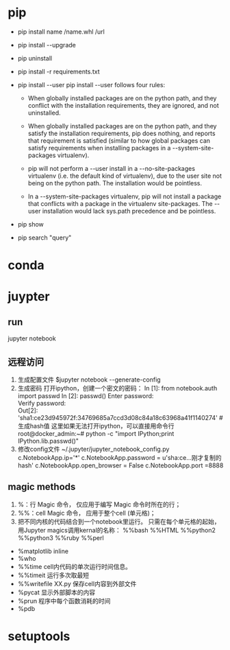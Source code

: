 # pip
* pip install name /name.whl /url
* pip install --upgrade
* pip uninstall
* pip install -r requirements.txt 
* pip install --user
pip install --user follows four rules:

    - When globally installed packages are on the python path, and they conflict with the installation requirements, they are ignored, and not uninstalled.

    - When globally installed packages are on the python path, and they satisfy the installation requirements, pip does nothing, and reports that requirement is satisfied (similar to how global packages can satisfy requirements when installing packages in a --system-site-packages virtualenv).

    - pip will not perform a --user install in a --no-site-packages virtualenv (i.e. the default kind of virtualenv), due to the user site not being on the python path. The installation would be pointless.

    - In a --system-site-packages virtualenv, pip will not install a package that conflicts with a package in the virtualenv site-packages. The --user installation would lack sys.path precedence and be pointless. 

* pip show
* pip search "query"

# conda


# juypter
## run 
jupyter notebook 
## 远程访问
1. 生成配置文件
$jupyter notebook --generate-config
2. 生成密码
打开ipython，创建一个密文的密码：
In [1]: from notebook.auth import passwd 
In [2]: passwd()
Enter password:  
Verify password:  
Out[2]: 'sha1:ce23d945972f:34769685a7ccd3d08c84a18c63968a41f1140274' # 生成hash值
这里如果无法打开ipython，可以直接用命令行
root@docker_admin:~# python -c "import IPython;print IPython.lib.passwd()" 
3. 修改config文件
~/.jupyter/jupyter_notebook_config.py
c.NotebookApp.ip='*'
c.NotebookApp.password = u'sha:ce...刚才复制的hash'
c.NotebookApp.open_browser = False 
c.NotebookApp.port =8888

## magic methods

1. %：行 Magic 命令， 仅应用于编写 Magic 命令时所在的行；
2. %%：cell Magic 命令， 应用于整个cell (单元格)；
3. 把不同内核的代码结合到一个notebook里运行。
只需在每个单元格的起始，用Jupyter magics调用kernal的名称：
%%bash %%HTML %%python2 %%python3 %%ruby %%perl

* %matplotlib inline
* %who
* %%time cell内代码的单次运行时间信息。
* %%timeit 运行多次取最短
* %%writefile XX.py 保存cell内容到外部文件
* %pycat 显示外部脚本的内容
* %prun 程序中每个函数消耗的时间 
* %pdb 



# setuptools

